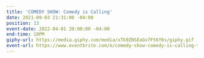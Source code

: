 ```yaml
---
title: 'COMEDY SHOW: Comedy is Calling'
date: 2021-09-03 21:31:00 -04:00
position: 13
event-date: 2022-04-01 20:00:00 -04:00
end-time: 10PM
giphy-url: https://media.giphy.com/media/xTk9ZNSEaGv7FtKY6s/giphy.gif
event-url: https://www.eventbrite.com/e/comedy-show-comedy-is-calling-tickets-311848125137
---
```


